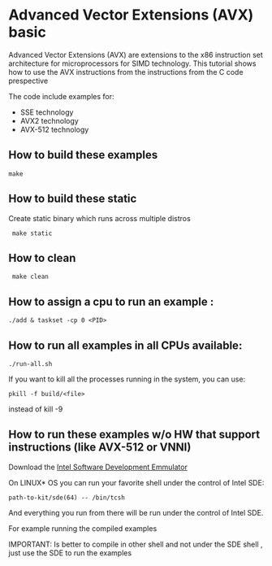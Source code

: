 # Advanced Vector Extensions (AVX) basic


Advanced Vector Extensions (AVX) are extensions to the x86 instruction set architecture for microprocessors for SIMD technology. This tutorial shows how to use the AVX instructions from the instructions from the C code prespective

The code include examples for: 
  * SSE technology
  * AVX2 technology
  * AVX-512 technology

## How to build these examples

``` make ```

## How to build these static

Create static binary which runs across multiple distros

``` make static```

## How to clean

``` make clean```

## How to assign a cpu to run an example : 

``` ./add & taskset -cp 0 <PID> ```

## How to run all examples in all CPUs available:

``` ./run-all.sh ```

If you want to kill all the processes running in the system, you can use: 

``` pkill -f build/<file> ```

instead of kill -9 <PID>
 
 ## How to run these examples w/o HW that support instructions (like AVX-512 or VNNI)
 
 Download the [Intel Software Development Emmulator](https://software.intel.com/en-us/articles/intel-software-development-emulator)
 
On LINUX* OS you can run your favorite shell under the control of Intel SDE:

``` path-to-kit/sde(64) -- /bin/tcsh ```

And everything you run from there will be run under the control of Intel SDE.

For example running the compiled examples 

IMPORTANT: Is better to compile in other shell and not under the SDE shell , just use the SDE to run the examples



